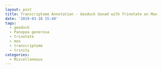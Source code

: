 ```yaml
---
layout: post
title: Transcriptome Annotation - Geoduck Gonad with Trinotate on Mox
date: '2019-03-18 15:40'
tags: 
  - geoduck
  - Panopea generosa
  - trinotate
  - mox
  - transcriptome
  - trinity
categories: 
  - Miscellaneous
---
```

